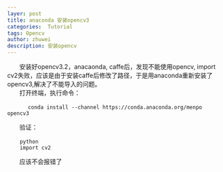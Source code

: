 ```yaml
---
layer: post
title: anaconda 安装opencv3
categories:  Tutorial
tags: Opencv
author: zhuwei
description: 安装opencv
---
```

　　安装好opencv3.2，anacaonda, caffe后，发现不能使用opencv, import cv2失败，应该是由于安装caffe后修改了路径，于是用anaconda重新安装了opencv3,解决了不能导入的问题。   
　　打开终端，执行命令：   
 ```
　　　　conda install --channel https://conda.anaconda.org/menpo opencv3
```

　　验证：
  
		python　　　
		import cv2
		
　　应该不会报错了